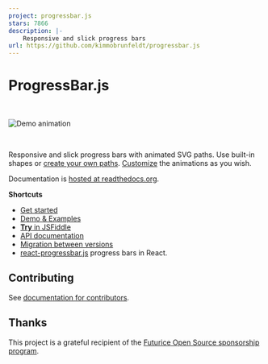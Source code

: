 ```yaml
---
project: progressbar.js
stars: 7866
description: |-
    Responsive and slick progress bars 
url: https://github.com/kimmobrunfeldt/progressbar.js
---
```


# ProgressBar.js

<br>

![Demo animation](docs/img/animation.gif)

<br>

Responsive and slick progress bars with animated SVG paths.
Use built-in shapes or [create your own paths](http://progressbarjs.readthedocs.org/en/latest/api/path/).
[Customize](http://progressbarjs.readthedocs.org/en/latest/api/parameters/#custom-animations) the animations as you wish.

Documentation is [hosted at readthedocs.org](http://progressbarjs.readthedocs.org/en/latest/).

**Shortcuts**

- [Get started](http://progressbarjs.readthedocs.org/en/latest/)
- [Demo & Examples](https://kimmobrunfeldt.github.io/progressbar.js)
- [**Try** in JSFiddle](http://jsfiddle.net/kimmobrunfeldt/8xa87k31/392/)
- [API documentation](http://progressbarjs.readthedocs.org/en/latest/api/shape/)
- [Migration between versions](http://progressbarjs.readthedocs.org/en/latest/#migrations)
- [react-progressbar.js](https://github.com/kimmobrunfeldt/react-progressbar.js) progress bars in React.

## Contributing

See [documentation for contributors](http://progressbarjs.readthedocs.org/en/latest/contributing/).

## Thanks

This project is a grateful recipient of the [Futurice Open Source sponsorship program](http://futurice.com/blog/sponsoring-free-time-open-source-activities?utm_source=github&utm_medium=spice&utm_campaign=progressbar).

